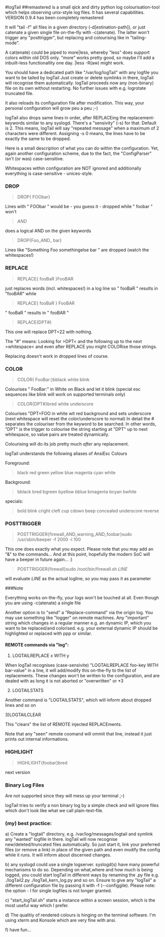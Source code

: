 #logTail 
##remastered 
is a small qick and dirty python log colourisation-tool which helps observing 
unix-style log files. It has several capabilities.
VERSION 0.9.4 has been completely remastered

It will "tail -f" all files in a given directory (-d[estination-path]), or just catenate a given
single file on-the-fly with -c(atenate). The latter won't trigger any "posttrigger",
but replacing and colourising like in "tailing-mode".

A cat(enate) could be piped to more|less, whereby "less" does support colors within
old DOS only. "more" works pretty good, so maybe I'll add a inbuilt-less
functionallity one day. |less -R(aw) might work.

You should have a dedicated path  like "/var/log/logTail" with
any logfile you want to be tailed by logTail
Just create or delete symlinks in there, logTail will recognise
them automatically.
logTail proceeds now any (non-binary) file on its own without restarting.
No further issues with e.g. logrotate truncated file.

It also reloads its configuration file after modification.
This way, your personal configuration will grow peu a peu ;-)

logTail also drops same lines in order, after REPLACEing the replacement-keywords similar to any syslogd.
There's a "sensivity" (-s) for that. Default is 2. This means, logTail will say "repeated message"
when a maximum of 2 characters were different. Assigning -s 0 means, the lines have to be exactly 
the same to be dropped.

Here is a small description of what you can do within the configuration.
Yet, again another configuration scheme, due to the fact, the
"ConfigParser" isn't (or was) case-sensitive.

Whitespaces within configuration are NOT ignored and additionally 
everything is case-sensitive - unices-style.

### DROP

>DROP{ FOObar}

Lines with " FOObar " would be - you guess it - dropped  while " foobar " won't

>_AND_ 

does a logical AND on the given keywords

>DROP{Foo_AND_ bar}

Lines like "Something Foo somethingelse bar " are dropped (watch the whitespaces!)

### REPLACE

>REPLACE{ fooBaR }FooBAR

just replaces words (incl. whitespaces!) in a log line so
" fooBaR " results in "fooBAR"
while

>REPLACE{ fooBaR } FooBAR 


" fooBaR " results in " fooBAR "


>REPLACE{DPT#}

This one will replace DPT=22 with nothing. 

The "#" means: Looking for >DPT< and the following up to the next >whitespace< 
and even after REPLACE you might COLORise those strings.


Replacing doesn't work in dropped lines of course.

### COLOR

>COLOR{ FooBar:}bblack white blink

Colourises " FooBar:" in White on Black and let it blink
(special esc sequences like blink will work on supported terminals only)

>COLOR{DPT#}bred white underscore

Colourises "DPT=FOO in white wit red background and sets underscore (next whitespace will reset the color/underscore to normal)
In detail the # separates the colouriser from the keyword to be searched.
In other words, "DPT" is the trigger to  colourise the string starting at "DPT" up to next whitespace,
so value pairs are treated dynamically.

Colourising will do its job pretty much _after_ any replacement.

logTail understands the following aliases of AnsiEsc Colours

Foreground:

>black red green yellow blue magenta cyan white 

Background:

>bblack bred bgreen byellow bblue bmagenta bcyan bwhite 

specials:

>bold blink cright cleft cup cdown beep concealed underscore reverse

### POSTTRIGGER

>POSTTRIGGER{firewall_AND_warning_AND_foobar}sudo /usr/sbin/beeper -f 2000 -l 100

This one does exactly what you expect. Please note that you may add an "&" to the commands...
And at this point, hopefully the modern SoC will have a beeper in future again... :)
>POSTTRIGGER{firewall}sudo /root/bin/firewall.sh _LINE_ 

will evaluate _LINE_ as the actual logline, so you may pass it as parameter

###Note

Everything works on-the-fly, your logs won't be touched at all.
Even though you are using -c(atenate) a single file 

Another option is to "send" a "Replace-command" via the origin log.
You may use something like "logger" on remote machines.
Any "important" string which changes in a regular manner e.g. an dynamic IP,
which you want to be replaced/and colorised.
e.g. your external dynamic IP should be highlighted or replaced with ppp or similar.

#### REMOTE commands via "log":

1) LOGTAILREPLACE x WITH y

When logTail recognises (case-sensivite) "LOGTAILREPLACE foo-key WITH bar-value" in a line, it
will add/modify this on-the-fly to the list of replacements. 
These changes won't be written to the configuration,
and are dealed with as long it is not aborted or "overwritten" or *3

2) LOGTAILSTATS

Another command is "LOGTAILSTATS", which will inform about dropped lines and so on 

3)LOGTAILCLEAR

This "clears" the list of REMOTE injected REPLACEments.

Note that any "seen" remote coomand will ommit that line, instead it just
prints out internal informations.

### HIGHLIGHT

>HIGHLIGHT{foobar}bred

next version

### Binary Log Files

Are not supported since they will mess up your terminal ;-)

logTail tries to verify a non binary log by a simple check and
will ignore files which don't look like what we call plain-text-file.


### (my) best practice:

a) Create a "logtail" directory, e.g. /var/log/messages/logtail and symlink
any "wanted" logfile in there.
logTail will now recognise new/deleted/truncated files automatically.
So just start it, link your preferred files (or remove a link) in place of the
given path  and even modify the config while it runs.
It will inform about discerned changes.

b) any syslogd could use a single logserver. syslogd(s) have
many powerful mechanisms to do so. 
Depending on what,where and how much is being logged, you could start logTail
in different ways by renaming the .py file e.g. ./logTail2.py ./logTail_kern_log.py
and so on. Ensure to give any "logTail" a different configuration file by
passing it with -f (--configgile).
Please note: the option - l for single logfiles is not longer granted.

c) "start_logTail.sh" starts a instance within a screen session, which is the most
useful way which I prefer.

d) The qualitiy of rendered colours is hinging on the terminal software.
  I'm using xterm and Konsole which are very fine with ansi.

f) have fun...
